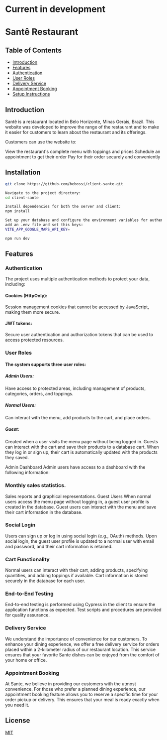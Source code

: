 # Current in development

# Santê Restaurant

## Table of Contents

- [Introduction](#introduction)
- [Features](#features)
- [Authentication](#authentication)
- [User Roles](#user-roles)
- [Delivery Service](#delivery-service)
- [Appointment Booking](#appointment-booking)
- [Setup Instructions](#setup-instructions)

## Introduction

Santê is a restaurant located in Belo Horizonte, Minas Gerais, Brazil. This website was developed to improve the range of the restaurant and to make it easier for customers to learn about the restaurant and its offerings.

Customers can use the website to:

View the restaurant's complete menu with toppings and prices
Schedule an appointment to get their order
Pay for their order securely and conveniently

## Installation

```bash
git clone https://github.com/bebossi/client-sante.git

Navigate to the project directory:
cd client-sante

Install dependencies for both the server and client:
npm install

Set up your database and configure the environment variables for authentication methods, social login, and other project-specific settings.
add an .env file and set this keys:
VITE_APP_GOOGLE_MAPS_API_KEY=

npm run dev

```

## Features

### Authentication

The project uses multiple authentication methods to protect your data, including:

#### Cookies (HttpOnly):

Session management cookies that cannot be accessed by JavaScript, making them more secure.

#### JWT tokens:

Secure user authentication and authorization tokens that can be used to access protected resources.

### User Roles

#### The system supports three user roles:

##### Admin Users:

Have access to protected areas, including management of products, categories, orders, and toppings.

##### Normal Users:

Can interact with the menu, add products to the cart, and place orders.

##### Guest:

Created when a user visits the menu page without being logged in. Guests can interact with the cart and save their products to a database cart. When they log in or sign up, their cart is automatically updated with the products they saved.

Admin Dashboard
Admin users have access to a dashboard with the following information:

### Monthly sales statistics.

Sales reports and graphical representations.
Guest Users
When normal users access the menu page without logging in, a guest user profile is created in the database.
Guest users can interact with the menu and save their cart information in the database.

### Social Login

Users can sign up or log in using social login (e.g., OAuth) methods.
Upon social login, the guest user profile is updated to a normal user with email and password, and their cart information is retained.

### Cart Functionality

Normal users can interact with their cart, adding products, specifying quantities, and adding toppings if available.
Cart information is stored securely in the database for each user.

### End-to-End Testing

End-to-end testing is performed using Cypress in the client to ensure the application functions as expected.
Test scripts and procedures are provided for quality assurance.

### Delivery Service

We understand the importance of convenience for our customers. To enhance your dining experience, we offer a free delivery service for orders placed within a 2-kilometer radius of our restaurant location. This service ensures that your favorite Sante dishes can be enjoyed from the comfort of your home or office.

### Appointment Booking

At Sante, we believe in providing our customers with the utmost convenience. For those who prefer a planned dining experience, our appointment booking feature allows you to reserve a specific time for your order pickup or delivery. This ensures that your meal is ready exactly when you need it.

## License

[MIT](https://choosealicense.com/licenses/mit/)
